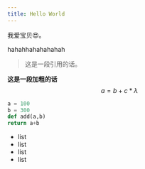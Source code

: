 ```yaml
---
title: Hello World
---
```

我爱宝贝😍。

hahahhahahahahah

> 这是一段引用的话。

**这是一段加粗的话**
$$
a = b+c*\lambda
$$

```python
a = 100
b = 300
def add(a,b)
return a+b
```



- list
- list
- list
- list



